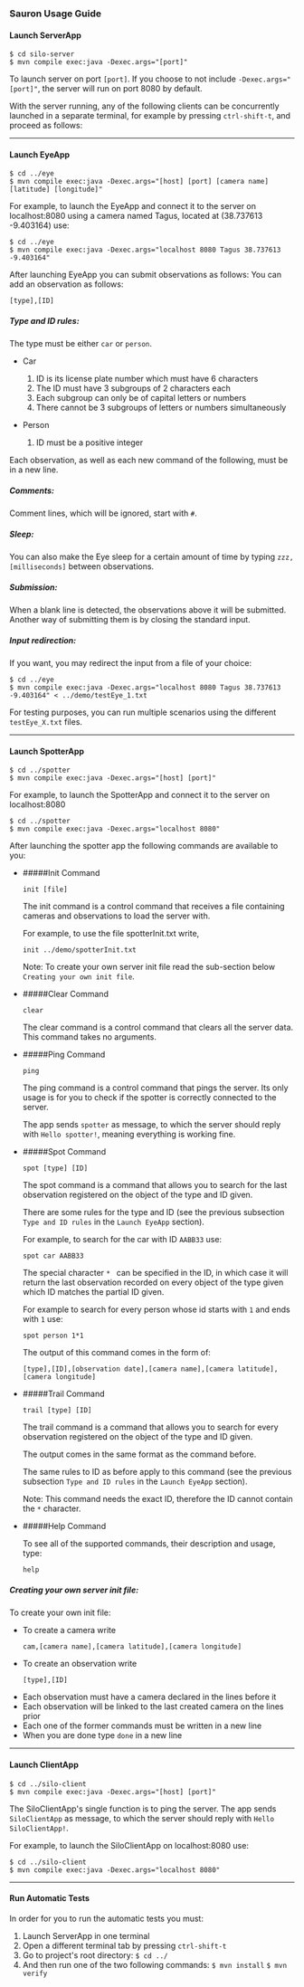 ### Sauron Usage Guide

#### Launch ServerApp
```
$ cd silo-server
$ mvn compile exec:java -Dexec.args="[port]"
```
To launch server on port `[port]`.
If you choose to not include `-Dexec.args="[port]"`, the server will run on port 8080 by default.

With the server running, any of the following clients can be concurrently launched in a separate terminal,
 for example by pressing `ctrl-shift-t`, and proceed as follows:

---

#### Launch EyeApp
```
$ cd ../eye
$ mvn compile exec:java -Dexec.args="[host] [port] [camera name] [latitude] [longitude]"
```
For example, to launch the EyeApp and connect it to the server on localhost:8080 using a camera named Tagus, 
located at (38.737613 -9.403164) use:

```
$ cd ../eye
$ mvn compile exec:java -Dexec.args="localhost 8080 Tagus 38.737613 -9.403164"
```
After launching EyeApp you can submit observations as follows: 
You can add an observation as follows:
```
[type],[ID]
```
##### **Type and ID rules:**    
    
The type must be either `car` or `person`. 
- Car

    1. ID is its license plate number which must have 6 characters
    2. The ID must have 3 subgroups of 2 characters each
    3. Each subgroup can only be of capital letters or numbers
    4. There cannot be 3 subgroups of letters or numbers simultaneously
    
- Person
    1. ID must be a positive integer
    
Each observation, as well as each new command of the following, must be in a new line. 

##### **Comments:** 
Comment lines, which will be ignored, start with `#`.

##### **Sleep:** 

You can also make the Eye sleep for a certain amount of time by typing `zzz,[milliseconds]` between observations.

##### **Submission:** 
When a blank line is detected, the observations above it will be submitted. 
Another way of submitting them is by closing the standard input.

##### **Input redirection:** 
If you want, you may redirect the input from a file of your choice:

```
$ cd ../eye
$ mvn compile exec:java -Dexec.args="localhost 8080 Tagus 38.737613 -9.403164" < ../demo/testEye_1.txt
```
For testing purposes, you can run multiple scenarios using the different `testEye_X.txt` files.

---

#### Launch SpotterApp

```
$ cd ../spotter
$ mvn compile exec:java -Dexec.args="[host] [port]"
```

For example, to launch the SpotterApp and connect it to the server on localhost:8080

```
$ cd ../spotter
$ mvn compile exec:java -Dexec.args="localhost 8080"
```

After launching the spotter app the following commands are available to you:

- #####Init Command

    ```
    init [file]
    ```

    The init command is a control command that receives a file containing cameras and observations to load the server with.
    
    For example, to use the file spotterInit.txt write,
    
    ```
    init ../demo/spotterInit.txt
    ```
  
    Note: To create your own server init file read the sub-section below `Creating your own init file`.
- #####Clear Command
    ```
    clear
    ```

    The clear command is a control command that clears all the server data. This command takes no arguments.

- #####Ping Command

    ```
    ping
    ```
    
    The ping command is a control command that pings the server. 
    Its only usage is for you to check if the spotter is correctly connected to the server.
    
    The app sends `spotter` as message, to which the server should reply with `Hello spotter!`, meaning everything is working fine.

- #####Spot Command

    ```
    spot [type] [ID]
    ```
    
    The spot command is a command that allows you to search for the last observation registered on the object of the type and ID given.
    
    There are some rules for the type and ID (see the previous subsection `Type and ID rules` in the `Launch EyeApp` section).
        
    For example, to search for the car with ID `AABB33` use:
    
    ```
    spot car AABB33
    ```
  
    The special character `* ` can be specified in the ID, in which case it will return the last observation recorded on every object of the type given which ID matches the partial ID given.
    
    For example to search for every person whose id starts with `1` and ends with `1` use:
    ```
    spot person 1*1
    ```
    
    The output of this command comes in the form of:
    
    ```
    [type],[ID],[observation date],[camera name],[camera latitude],[camera longitude]
    ```
  
- #####Trail Command

    ```
    trail [type] [ID]
    ```
  
    The trail command is a command that allows you to search for every observation registered on the object of the type and ID given.
    
    The output comes in the same format as the command before.
    
    The same rules to ID as before apply to this command (see the previous subsection `Type and ID rules` in the `Launch EyeApp` section).
    
    Note: This command needs the exact ID, therefore the ID cannot contain the `*` character. 
    
    
- #####Help Command
    
    To see all of the supported commands, their description and usage, type:
    
    ```
    help
    ```


    
##### **Creating your own server init file:**

To create your own init file:
- To create a camera write
    ```
    cam,[camera name],[camera latitude],[camera longitude]
    ```
- To create an observation write
    ```
    [type],[ID]
    ```
- Each observation must have a camera declared in the lines before it
- Each observation will be linked to the last created camera on the lines prior
- Each one of the former commands must be written in a new line
- When you are done type `done` in a new line

---

#### Launch ClientApp
```
$ cd ../silo-client
$ mvn compile exec:java -Dexec.args="[host] [port]"
```
The SiloClientApp's single function is to ping the server.
The app sends `SiloClientApp` as message, to which the server should reply with `Hello SiloClientApp!`.

For example, to launch the SiloClientApp on localhost:8080 use:

```
$ cd ../silo-client
$ mvn compile exec:java -Dexec.args="localhost 8080"
```

---

#### Run Automatic Tests 

In order for you to run the automatic tests you must:
1. Launch ServerApp in one terminal
2. Open a different terminal tab by pressing `ctrl-shift-t`
3. Go to project's root directory: `$ cd ../`
4. And then run one of the two following commands:
 `$ mvn install`  `$ mvn verify`

